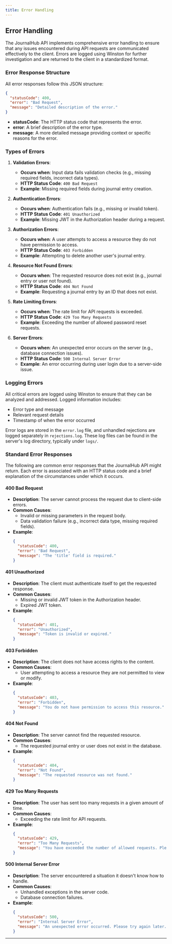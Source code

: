 ```yaml
---
title: Error Handling
---
```


## Error Handling

The JournalHub API implements comprehensive error handling to ensure that any issues encountered during API requests are communicated effectively to the client. Errors are logged using Winston for further investigation and are returned to the client in a standardized format.

### Error Response Structure

All error responses follow this JSON structure:

```json
{
  "statusCode": 400,
  "error": "Bad Request",
  "message": "Detailed description of the error."
}
```

- **statusCode**: The HTTP status code that represents the error.
- **error**: A brief description of the error type.
- **message**: A more detailed message providing context or specific reasons for the error.

### Types of Errors

1. **Validation Errors**:
   - **Occurs when**: Input data fails validation checks (e.g., missing required fields, incorrect data types).
   - **HTTP Status Code**: `400 Bad Request`
   - **Example**: Missing required fields during journal entry creation.

2. **Authentication Errors**:
   - **Occurs when**: Authentication fails (e.g., missing or invalid token).
   - **HTTP Status Code**: `401 Unauthorized`
   - **Example**: Missing JWT in the Authorization header during a request.

3. **Authorization Errors**:
   - **Occurs when**: A user attempts to access a resource they do not have permission to access.
   - **HTTP Status Code**: `403 Forbidden`
   - **Example**: Attempting to delete another user's journal entry.

4. **Resource Not Found Errors**:
   - **Occurs when**: The requested resource does not exist (e.g., journal entry or user not found).
   - **HTTP Status Code**: `404 Not Found`
   - **Example**: Requesting a journal entry by an ID that does not exist.

5. **Rate Limiting Errors**:
   - **Occurs when**: The rate limit for API requests is exceeded.
   - **HTTP Status Code**: `429 Too Many Requests`
   - **Example**: Exceeding the number of allowed password reset requests.

6. **Server Errors**:
   - **Occurs when**: An unexpected error occurs on the server (e.g., database connection issues).
   - **HTTP Status Code**: `500 Internal Server Error`
   - **Example**: An error occurring during user login due to a server-side issue.

### Logging Errors

All critical errors are logged using Winston to ensure that they can be analyzed and addressed. Logged information includes:
- Error type and message
- Relevant request details
- Timestamp of when the error occurred

Error logs are stored in the `error.log` file, and unhandled rejections are logged separately in `rejections.log`. These log files can be found in the server's log directory, typically under `logs/`.

### Standard Error Responses

The following are common error responses that the JournalHub API might return. Each error is associated with an HTTP status code and a brief explanation of the circumstances under which it occurs.

#### 400 Bad Request

- **Description**: The server cannot process the request due to client-side errors.
- **Common Causes**:
  - Invalid or missing parameters in the request body.
  - Data validation failure (e.g., incorrect data type, missing required fields).
- **Example**:
  ```json
  {
    "statusCode": 400,
    "error": "Bad Request",
    "message": "The 'title' field is required."
  }
  ```

#### 401 Unauthorized

- **Description**: The client must authenticate itself to get the requested response.
- **Common Causes**:
  - Missing or invalid JWT token in the Authorization header.
  - Expired JWT token.
- **Example**:
  ```json
  {
    "statusCode": 401,
    "error": "Unauthorized",
    "message": "Token is invalid or expired."
  }
  ```

#### 403 Forbidden

- **Description**: The client does not have access rights to the content.
- **Common Causes**:
  - User attempting to access a resource they are not permitted to view or modify.
- **Example**:
  ```json
  {
    "statusCode": 403,
    "error": "Forbidden",
    "message": "You do not have permission to access this resource."
  }
  ```

#### 404 Not Found

- **Description**: The server cannot find the requested resource.
- **Common Causes**:
  - The requested journal entry or user does not exist in the database.
- **Example**:
  ```json
  {
    "statusCode": 404,
    "error": "Not Found",
    "message": "The requested resource was not found."
  }
  ```

#### 429 Too Many Requests

- **Description**: The user has sent too many requests in a given amount of time.
- **Common Causes**:
  - Exceeding the rate limit for API requests.
- **Example**:
  ```json
  {
    "statusCode": 429,
    "error": "Too Many Requests",
    "message": "You have exceeded the number of allowed requests. Please try again in 500 seconds."
  }
  ```

#### 500 Internal Server Error

- **Description**: The server encountered a situation it doesn't know how to handle.
- **Common Causes**:
  - Unhandled exceptions in the server code.
  - Database connection failures.
- **Example**:
  ```json
  {
    "statusCode": 500,
    "error": "Internal Server Error",
    "message": "An unexpected error occurred. Please try again later."
  }
  ```

---
